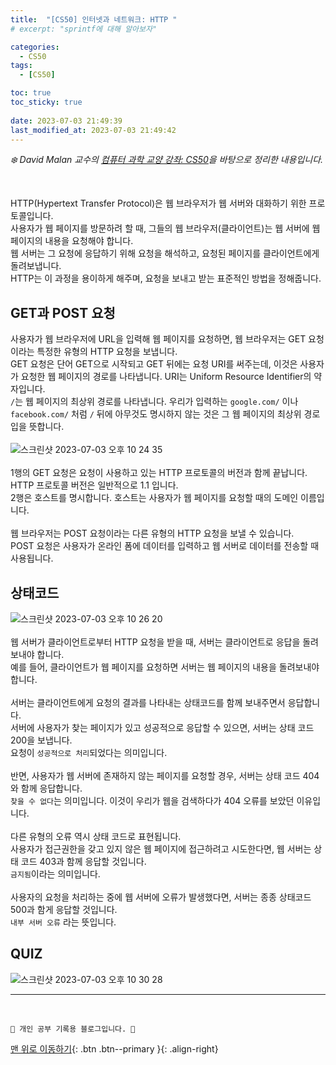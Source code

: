 ```yaml
---
title:  "[CS50] 인터넷과 네트워크: HTTP "
# excerpt: "sprintf에 대해 알아보자"

categories:
  - CS50
tags:
  - [CS50]

toc: true
toc_sticky: true
 
date: 2023-07-03 21:49:39
last_modified_at: 2023-07-03 21:49:42
---
```



_❄️ David Malan 교수의 [컴퓨터 과학 교양 강좌: CS50](https://www.edwith.org/cs50/lecture/22869?isDesc=false)을 바탕으로 정리한 내용입니다._

<br>

HTTP(Hypertext Transfer Protocol)은 웹 브라우저가 웹 서버와 대화하기 위한 프로토콜입니다.<br>
사용자가 웹 페이지를 방문하려 할 때, 그들의 웹 브라우저(클라이언트)는 웹 서버에 웹 페이지의 내용을 요청해야 합니다.<br>
웹 서버는 그 요청에 응답하기 위해 요청을 해석하고, 요청된 페이지를 클라이언트에게 돌려보냅니다.<br>
HTTP는 이 과정을 용이하게 해주며, 요청을 보내고 받는 표준적인 방법을 정해줍니다.

## GET과 POST 요청
사용자가 웹 브라우저에 URL을 입력해 웹 페이지를 요청하면, 웹 브라우저는 GET 요청이라는 특정한 유형의 HTTP 요청을 보냅니다.<br>
GET 요청은 단어 GET으로 시작되고 GET 뒤에는 요청 URI를 써주는데, 이것은 사용자가 요청한 웹 페이지의 경로를 나타냅니다. URI는 Uniform Resource Identifier의 약자입니다.<br>
`/`는 웹 페이지의 최상위 경로를 나타냅니다. 우리가 입력하는 `google.com/` 이나 `facebook.com/` 처럼 `/` 뒤에 아무것도 명시하지 않는 것은 그 웹 페이지의 최상위 경로입을 뜻합니다.<br><br>
![스크린샷 2023-07-03 오후 10 24 35](https://github.com/minju412/jenkins-test/assets/59405576/61930d26-29cf-4606-bd1f-9164624c015f)<br><br>
1행의 GET 요청은 요청이 사용하고 있는 HTTP 프로토콜의 버전과 함께 끝납니다.<br>
HTTP 프로토콜 버전은 일반적으로 1.1 입니다.<br>
2행은 호스트를 명시합니다. 호스트는 사용자가 웹 페이지를 요청할 때의 도메인 이름입니다.<br><br>
웹 브라우저는 POST 요청이라는 다른 유형의 HTTP 요청을 보낼 수 있습니다.<br>
POST 요청은 사용자가 온라인 폼에 데이터를 입력하고 웹 서버로 데이터를 전송할 때 사용됩니다.

## 상태코드
![스크린샷 2023-07-03 오후 10 26 20](https://github.com/minju412/jenkins-test/assets/59405576/a5dedd59-36fb-40ed-a8e7-78e4532ed36d)<br><br>
웹 서버가 클라이언트로부터 HTTP 요청을 받을 때, 서버는 클라이언트로 응답을 돌려보내야 합니다.<br>
예를 들어, 클라이언트가 웹 페이지를 요청하면 서버는 웹 페이지의 내용을 돌려보내야 합니다.<br><br>
서버는 클라이언트에게 요청의 결과를 나타내는 상태코드를 함께 보내주면서 응답합니다.<br>
서버에 사용자가 찾는 페이지가 있고 성공적으로 응답할 수 있으면, 서버는 상태 코드 200을 보냅니다.<br>
요청이 `성공적으로 처리`되었다는 의미입니다.<br><br>
반면, 사용자가 웹 서버에 존재하지 않는 페이지를 요청할 경우, 서버는 상태 코드 404와 함께 응답합니다.<br>
`찾을 수 없다`는 의미입니다. 이것이 우리가 웹을 검색하다가 404 오류를 보았던 이유입니다.<br><br>
다른 유형의 오류 역시 상태 코드로 표현됩니다.<br>
사용자가 접근권한을 갖고 있지 않은 웹 페이지에 접근하려고 시도한다면, 웹 서버는 상태 코드 403과 함께 응답할 것입니다. <br>
`금지됨`이라는 의미입니다.<br><br>
사용자의 요청을 처리하는 중에 웹 서버에 오류가 발생했다면, 서버는 종종 상태코드 500과 함게 응답할 것입니다. <br>
`내부 서버 오류` 라는 뜻입니다. 



## QUIZ
![스크린샷 2023-07-03 오후 10 30 28](https://github.com/minju412/jenkins-test/assets/59405576/ffde69d3-7187-4144-ba21-17290db273f0)











***
<br>


    💛 개인 공부 기록용 블로그입니다. 👻

[맨 위로 이동하기](#){: .btn .btn--primary }{: .align-right}